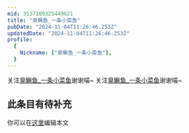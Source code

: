 ```yaml
---
mid: 3537109325449621
title: "臭鳜鱼_一条小菜鱼"
pubDate: "2024-11-04T11:26:46.253Z"
updatedDate: "2024-11-04T11:26:46.253Z"
profile:
  {
    Nickname: ["臭鳜鱼_一条小菜鱼"],
  }
---
```


关注[臭鳜鱼_一条小菜鱼](https://space.bilibili.com/3537109325449621)谢谢喵~ 关注[臭鳜鱼_一条小菜鱼](https://space.bilibili.com/3537109325449621)谢谢喵~

## 此条目有待补充
你可以在[这里](https://github.com/Yuhanawa/VTuber.ICU/edit/master/src/content/v/臭鳜鱼_一条小菜鱼/index.md)编辑本文
